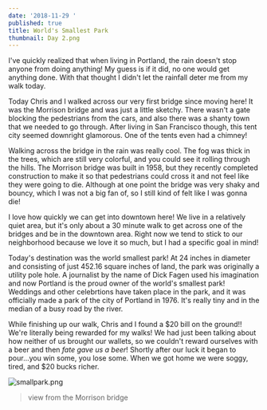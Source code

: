 ```yaml
---
date: '2018-11-29 '
published: true
title: World's Smallest Park
thumbnail: Day 2.png
---
```

I've quickly realized that when living in Portland, the rain doesn't stop anyone from doing anything! My guess is if it did, no one would get anything done. With that thought I didn't let the rainfall deter me from my walk today.

Today Chris and I walked across our very first bridge since moving here! It was the Morrison bridge and was just a little sketchy. There wasn't a gate blocking the pedestrians from the cars, and also there was a shanty town that we needed to go through. After living in San Francisco though, this tent city seemed downright glamorous. One of the tents even had a chimney! 

Walking across the bridge in the rain was really cool. The fog was thick in the trees, which are still very colorful, and you could see it rolling through the hills. The Morrison bridge was built in 1958, but they recently completed construction to make it so that pedestrians could cross it and not feel like they were going to die. Although at one point the bridge was very shaky and bouncy, which I was not a big fan of, so I still kind of felt like I was gonna die!

I love how quickly we can get into downtown here! We live in a relatively quiet area, but it's only about a 30 minute walk to get across one of the bridges and be in the downtown area. Right now we tend to stick to our neighborhood because we love it so much, but I had a specific goal in mind!
 
Today's destination was the world smallest park! At 24 inches in diameter and consisting of just 452.16 square inches of land, the park was originally a utility pole hole. A journalist by the name of Dick Fagen used his imagination and now Portland is the proud owner of the world's smallest park! Weddings and other celebrtions have taken place in the park, and it was officially made a park of the city of Portland in 1976. It's really tiny and in the median of a busy road by the river.
 
While finishing up our walk, Chris and I found a $20 bill on the ground!! We're literally being rewarded for my walks! We had just been talking about how neither of us brought our wallets, so we couldn't reward ourselves with a beer and then *fate gave us a beer*! Shortly after our luck it began to pour...you win some, you lose some. When we got home we were soggy, tired, and $20 bucks richer.

![smallpark.png]({{site.baseurl}}/images/portland/smallpark.png)
> view from the Morrison bridge



